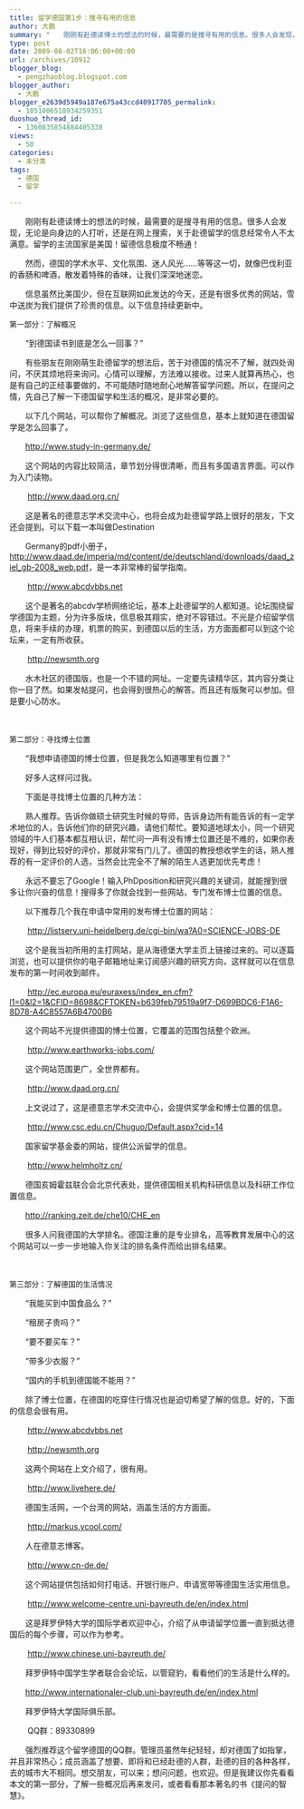 ```yaml
---
title: 留学德国第1步：搜寻有用的信息
author: 大鹏
summary: "　　刚刚有赴德读博士的想法的时候，最需要的是搜寻有用的信息。很多人会发现，无论是向身边的人打听，还是在网上搜索，关于赴德留学的信息经常令人不太满意。留学的主流国家是美国！留德信息极度不畅通！"
type: post
date: 2009-08-02T16:06:00+00:00
url: /archives/10912
blogger_blog:
  - pengzhaoblog.blogspot.com
blogger_author:
  - 大鹏
blogger_e2639d5949a187e675a43ccd40917705_permalink:
  - 1851006518934259351
duoshuo_thread_id:
  - 1360835854884405338
views:
  - 50
categories:
  - 未分类
tags:
  - 德国
  - 留学

---
```

　　刚刚有赴德读博士的想法的时候，最需要的是搜寻有用的信息。很多人会发现，无论是向身边的人打听，还是在网上搜索，关于赴德留学的信息经常令人不太满意。留学的主流国家是美国！留德信息极度不畅通！
  
　　然而，德国的学术水平、文化氛围、迷人风光……等等这一切，就像巴伐利亚的香肠和啤酒，散发着特殊的香味，让我们深深地迷恋。
  
　　信息虽然比美国少，但在互联网如此发达的今天，还是有很多优秀的网站，雪中送炭为我们提供了珍贵的信息。以下信息持续更新中。
  
<span style="font-size:small;">第一部分：了解概况</span>
  
　　“到德国读书到底是怎么一回事？”
  
　　有些朋友在刚刚萌生赴德留学的想法后，苦于对德国的情况不了解，就四处询问，不厌其烦地将来询问。心情可以理解，方法难以接收。过来人就算再热心，也是有自己的正经事要做的，不可能随时随地耐心地解答留学问题。所以，在提问之情，先自己了解一下德国留学和生活的概况，是非常必要的。
  
　　以下几个网站，可以帮你了解概况。浏览了这些信息，基本上就知道在德国留学是怎么回事了。
  
　　<a href="http://www.study-in-germany.de/" target="_blank">http://www.study-in-germany.de/</a>
  
　　这个网站的内容比较简洁，章节划分得很清晰，而且有多国语言界面。可以作为入门读物。
  
　　 <a href="http://www.daad.org.cn/" target="_blank">http://www.daad.org.cn/</a>
  
　　这是著名的德意志学术交流中心，也将会成为赴德留学路上很好的朋友，下文还会提到。可以下载一本叫做Destination
  
　　Germany的pdf小册子，<a href="http://www.daad.de/imperia/md/content/de/deutschland/downloads/daad_ziel_gb-2008_web.pdf" target="_blank">http://www.daad.de/imperia/md/content/de/deutschland/downloads/daad_ziel_gb-2008_web.pdf</a>，是一本非常棒的留学指南。
  
　　 <a href="http://www.abcdvbbs.net/" target="_blank">http://www.abcdvbbs.net</a>
  
　　这个是著名的abcdv学桥网络论坛，基本上赴德留学的人都知道。论坛围绕留学德国为主题，分为许多版块，信息极其翔实，绝对不容错过。不光是介绍留学信息，将来手续的办理，机票的购买，到德国以后的生活，方方面面都可以到这个论坛来，一定有所收获。
  
　　 <a href="http://newsmth.org/" target="_blank">http://newsmth.org</a>
  
　　水木社区的德国版，也是一个不错的网址。一定要先读精华区，其内容分类让你一目了然。如果发帖提问，也会得到很热心的解答。而且还有版聚可以参加。但是要小心防水。
  
　　
  
<span style="font-size:small;">第二部分：寻找博士位置</span>
  
　　“我想申请德国的博士位置，但是我怎么知道哪里有位置？”
  
　　好多人这样问过我。
  
　　下面是寻找博士位置的几种方法：
  
　　熟人推荐。告诉你做硕士研究生时候的导师，告诉身边所有能告诉的有一定学术地位的人，告诉他们你的研究兴趣，请他们帮忙。要知道地球太小，同一个研究领域的牛人们基本都互相认识，帮忙问一声有没有博士位置还是不难的，如果你表现好，得到比较好的评价，那就非常有门儿了。德国的教授想收学生的话，熟人推荐的有一定评价的人选，当然会比完全不了解的陌生人选更加优先考虑！
      
　　永远不要忘了Google！输入PhDposition和研究兴趣的关键词，就能搜到很多让你兴奋的信息！搜得多了你就会找到一些网站，专门发布博士位置的信息。
      
　　以下推荐几个我在申请中常用的发布博士位置的网站：
  
　　 <a href="http://listserv.uni-heidelberg.de/cgi-bin/wa?A0=SCIENCE-JOBS-DE" target="_blank">http://listserv.uni-heidelberg.de/cgi-bin/wa?A0=SCIENCE-JOBS-DE</a>
  
　　这个是我当初所用的主打网站，是从海德堡大学主页上链接过来的。可以逐篇浏览，也可以提供你的电子邮箱地址来订阅感兴趣的研究方向，这样就可以在信息发布的第一时间收到邮件。
  
　　 <a href="http://ec.europa.eu/euraxess/index_en.cfm?l1=0&l2=1&CFID=8698&CFTOKEN=b639feb79519a9f7-D699BDC6-F1A6-8D78-A4C8557A6B4700B6" target="_blank">http://ec.europa.eu/euraxess/index_en.cfm?l1=0&l2=1&CFID=8698&CFTOKEN=b639feb79519a9f7-D699BDC6-F1A6-8D78-A4C8557A6B4700B6</a>
  
　　这个网站不光提供德国的博士位置，它覆盖的范围包括整个欧洲。
  
　　 <a href="http://www.earthworks-jobs.com/" target="_blank">http://www.earthworks-jobs.com/</a>
  
　　这个网站范围更广，全世界都有。
  
　　 <a href="http://www.daad.org.cn/" target="_blank">http://www.daad.org.cn/</a>
  
　　上文说过了，这是德意志学术交流中心，会提供奖学金和博士位置的信息。
  
　　 <a href="http://www.csc.edu.cn/Chuguo/Default.aspx?cid=14" target="_blank">http://www.csc.edu.cn/Chuguo/Default.aspx?cid=14</a>
  
　　国家留学基金委的网站，提供公派留学的信息。
  
　　 <a href="http://www.helmholtz.cn/" target="_blank">http://www.helmholtz.cn/</a>
  
　　德国亥姆霍兹联合会北京代表处，提供德国相关机构科研信息以及科研工作位置信息。
  
　　<a href="http://ranking.zeit.de/che10/CHE_en" target="_blank">http://ranking.zeit.de/che10/CHE_en</a>
  
　　很多人问我德国的大学排名。德国注重的是专业排名，高等教育发展中心的这个网站可以一步一步地输入你关注的排名条件而给出排名结果。
  
　　
  
<span style="font-size:small;">第三部分：了解德国的生活情况</span>
  
　　“我能买到中国食品么？”
  
　　“租房子贵吗？”
  
　　“要不要买车？”
  
　　“带多少衣服？”
  
　　“国内的手机到德国能不能用？”
  
　　除了博士位置，在德国的吃穿住行情况也是迫切希望了解的信息。好的，下面的信息会很有用。
  
　　 <a href="http://www.abcdvbbs.net/" target="_blank">http://www.abcdvbbs.net</a>
  
　　 <a href="http://newsmth.org/" target="_blank">http://newsmth.org</a>
  
　　这两个网站在上文介绍了，很有用。
  
　　 <a href="http://www.livehere.de/" target="_blank">http://www.livehere.de/</a>
  
　　德国生活网，一个台湾的网站，涵盖生活的方方面面。
  
　　 <a href="http://markus.ycool.com/" target="_blank">http://markus.ycool.com/</a>
  
　　人在德意志博客。
  
　　 <a href="http://www.cn-de.de/" target="_blank">http://www.cn-de.de/</a>
  
　　这个网站提供包括如何打电话、开银行账户、申请宽带等德国生活实用信息。
  
　　 <a href="http://www.welcome-centre.uni-bayreuth.de/en/index.html" target="_blank">http://www.welcome-centre.uni-bayreuth.de/en/index.html</a>
  
　　这是拜罗伊特大学的国际学者欢迎中心，介绍了从申请留学位置一直到抵达德国后的每个步骤，可以作为参考。
  
　　 <a href="http://www.chinese.uni-bayreuth.de/" target="_blank">http://www.chinese.uni-bayreuth.de/</a>
  
　　拜罗伊特中国学生学者联合会论坛，以管窥豹，看看他们的生活是什么样的。
  
　　<a href="http://www.internationaler-club.uni-bayreuth.de/en/index.html" target="_blank">http://www.internationaler-club.uni-bayreuth.de/en/index.html</a>
  
　　拜罗伊特大学国际俱乐部。
  
　　 QQ群：89330899
  
　　强烈推荐这个留学德国的QQ群。管理员虽然年纪轻轻，却对德国了如指掌，并且非常热心；成员涵盖了想要、即将和已经赴德的人群，赴德的目的各种各样，去的城市大不相同。想交朋友，可以来；想问问题，也欢迎。但是我建议你先看看本文的第一部分，了解一些概况后再来发问，或者看看那本著名的书《提问的智慧》。
